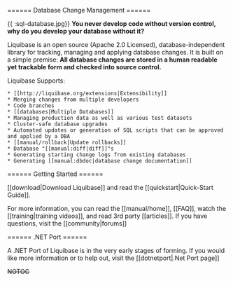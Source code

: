 ====== Database Change Management ======

{{ :sql-database.jpg}} **You never develop code without version control, why do you develop your database without it?**

Liquibase is an open source (Apache 2.0 Licensed), database-independent library for tracking, managing and applying database changes. It is built on a simple premise: **All database changes are stored in a human readable yet trackable form and checked into source control.**

Liquibase Supports:

    * [[http://liquibase.org/extensions|Extensibility]]
    * Merging changes from multiple developers
    * Code branches
    * [[databases|Multiple Databases]]
    * Managing production data as well as various test datasets
    * Cluster-safe database upgrades
    * Automated updates or generation of SQL scripts that can be approved and applied by a DBA
    * [[manual/rollback|Update rollbacks]]
    * Database "[[manual:diff|diff]]"s
    * Generating starting change logs from existing databases
    * Generating [[manual:dbdoc|database change documentation]]

====== Getting Started ======

[[download|Download Liquibase]] and read the [[quickstart|Quick-Start Guide]].  

For more information, you can read the [[manual/home]], [[FAQ]], watch the [[training|training videos]], and read 3rd party [[articles]]. If you have questions, visit the [[community|forums]] 


====== .NET Port ======

A .NET Port of Liquibase is in the very early stages of forming.  If you would like more information or to help out, visit the [[dotnetport|.Net Port page]]

~~NOTOC~~